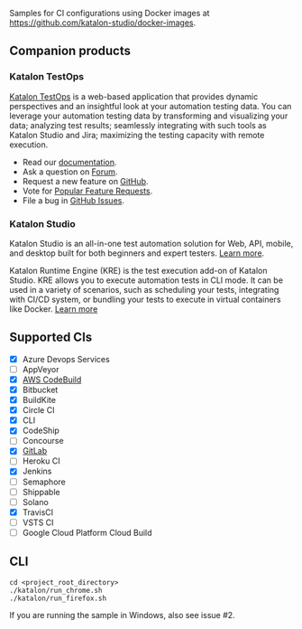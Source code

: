 Samples for CI configurations using Docker images at https://github.com/katalon-studio/docker-images.

## Companion products

### Katalon TestOps

[Katalon TestOps](https://analytics.katalon.com) is a web-based application that provides dynamic perspectives and an insightful look at your automation testing data. You can leverage your automation testing data by transforming and visualizing your data; analyzing test results; seamlessly integrating with such tools as Katalon Studio and Jira; maximizing the testing capacity with remote execution.

* Read our [documentation](https://docs.katalon.com/katalon-analytics/docs/overview.html).
* Ask a question on [Forum](https://forum.katalon.com/categories/katalon-analytics).
* Request a new feature on [GitHub](CONTRIBUTING.md).
* Vote for [Popular Feature Requests](https://github.com/katalon-analytics/katalon-analytics/issues?q=is%3Aopen+is%3Aissue+label%3Afeature-request+sort%3Areactions-%2B1-desc).
* File a bug in [GitHub Issues](https://github.com/katalon-analytics/katalon-analytics/issues).

### Katalon Studio

Katalon Studio is an all-in-one test automation solution for Web, API, mobile, and desktop built for both beginners and expert testers. [Learn more](https://docs.katalon.com/katalon-studio/docs/overview.html).

Katalon Runtime Engine (KRE) is the test execution add-on of Katalon Studio. KRE allows you to execute automation tests in CLI mode. It can be used in a variety of scenarios, such as scheduling your tests, integrating with CI/CD system, or bundling your tests to execute in virtual containers like Docker. [Learn more](https://docs.katalon.com/katalon-studio/docs/intro-RE.html)

## Supported CIs

- [x] Azure Devops Services
- [ ] AppVeyor
- [x] [AWS CodeBuild](https://docs.katalon.com/katalon-studio/docs/aws-codebuild-docker-image-integration.html)
- [x] Bitbucket
- [x] BuildKite
- [x] Circle CI
- [x] CLI
- [x] CodeShip
- [ ] Concourse
- [x] [GitLab](https://docs.katalon.com/katalon-studio/docs/continuous_integration_gitlab.html)
- [ ] Heroku CI
- [x] Jenkins
- [ ] Semaphore
- [ ] Shippable
- [ ] Solano
- [x] TravisCI
- [ ] VSTS CI
- [ ] Google Cloud Platform Cloud Build

## CLI

    cd <project_root_directory>
    ./katalon/run_chrome.sh
    ./katalon/run_firefox.sh
    
If you are running the sample in Windows, also see issue #2.
